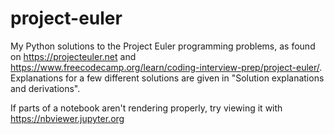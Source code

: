# project-euler
My Python solutions to the Project Euler programming problems, as found on https://projecteuler.net and https://www.freecodecamp.org/learn/coding-interview-prep/project-euler/. Explanations for a few different solutions are given in "Solution explanations and derivations".

If parts of a notebook aren't rendering properly, try viewing it with https://nbviewer.jupyter.org
